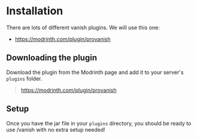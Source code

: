 # Installation

There are lots of different vanish plugins. We will use this one:

- <https://modrinth.com/plugin/provanish>

## Downloading the plugin

Download the plugin from the Modrinth page and add it to your server's `plugins`
folder.

> <https://modrinth.com/plugin/provanish>

## Setup

Once you have the jar file in your `plugins` directory, you should be ready to
use /vanish with no extra setup needed!

